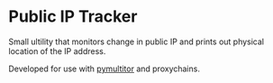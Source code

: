 # Public IP Tracker
Small ultility that monitors change in public IP and prints out physical location of the IP address. 

Developed for use with <a href='https://github.com/realgam3/pymultitor'> pymultitor</a> and proxychains.

